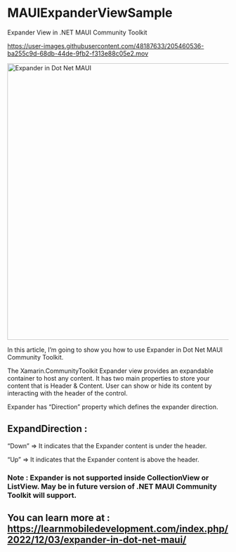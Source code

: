 # MAUIExpanderViewSample
Expander View in .NET MAUI Community Toolkit

https://user-images.githubusercontent.com/48187633/205460536-ba255c9d-68db-44de-9fb2-f313e88c05e2.mov

<img width="630" alt="Expander in Dot Net MAUI" src="https://user-images.githubusercontent.com/48187633/205460640-e51c763d-1fc8-4cc8-bcd3-6c999dd10ec2.png">

In this article, I’m going to show you how to use Expander in Dot Net MAUI Community Toolkit.

The Xamarin.CommunityToolkit Expander view provides an expandable container to host any content. It has two main properties to store your content that is Header & Content. User can show or hide its content by interacting with the header of the control.

Expander has “Direction” property which defines the expander direction.

 ## ExpandDirection :
“Down” => It indicates that the Expander content is under the header.

“Up” => It indicates that the Expander content is above the header.

  ### Note : Expander is not supported inside CollectionView or ListView. May be in future version of .NET MAUI Community Toolkit will support.

## You can learn more at : https://learnmobiledevelopment.com/index.php/2022/12/03/expander-in-dot-net-maui/
